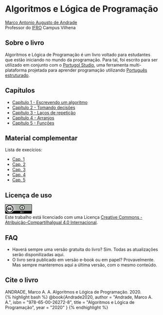 # Algoritmos e Lógica de Programação

[Marco Antonio Augusto de Andrade](https://marcoandra.de)  
Professor do [IFRO](https://www.ifro.edu.br) Campus Vilhena

## Sobre o livro
Algoritmos e Lógica de Programação é um livro voltado para estudantes que estão iniciando no mundo da programação. Para tal, foi escrito para ser utilizado em conjunto com o [Portugol Studio](http://lite.acad.univali.br/portugol/), uma ferramenta multi-plataforma projetada para aprender programação utilizando [Português estruturado](https://pt.wikipedia.org/wiki/Portugol).

## Capítulos
* [Capítulo 1 - Escrevendo um algoritmo](cap1.html)
* [Capítulo 2 - Tomando decisões](cap2.html)
* [Capítulo 3 - Laços de repetição](cap3.html)
* [Capítulo 4 - Arranjos](cap4.html)
* [Capítulo 5 - Funções](cap5.html)

## Material complementar
Lista de execícios: 
* [Cap. 1](cap1-exercicios.html)
* [Cap. 2](cap2-exercicios.html)
* [Cap. 3](cap3-exercicios.html)
* [Cap. 4](cap4-exercicios.html)
* [Cap. 5](cap5-exercicios.html)

## Licença de uso
<a rel="license" href="http://creativecommons.org/licenses/by-sa/4.0/"><img alt="Licença Creative Commons" style="border-width:0" src="assets/images/cc.png" /></a><br />Este trabalho está licenciado com uma Licença <a rel="license" href="http://creativecommons.org/licenses/by-sa/4.0/">Creative Commons - Atribuição-CompartilhaIgual 4.0 Internacional</a>.

## FAQ
* Haverá sempre uma versão gratuita do livro? Sim. Todas as atualizações serão disponilizadas aqui.
* O livro será publicado em versão e-book ou em papel? Provavelmente. Mas sempre manteremos aqui a última versão, com o mesmo conteúdo.

## Cite o livro
ANDRADE, Marco A. A. Algoritmos e Lógica de Programação. 2020.  
{% highlight bash %}
@book{Andrade2020,
author = "Andrade, Marco A. A.",
isbn = "978-65-00-26272-8",
title = "Algoritmos e Lógica de Programação",
year = "2020"
}
{% endhighlight %}
